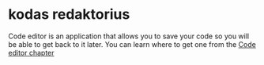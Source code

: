 # kodas redaktorius

Code editor is an application that allows you to save your code so you will be able to get back to it later. You can learn where to get one from the [Code editor chapter](./code_editor/README.md)